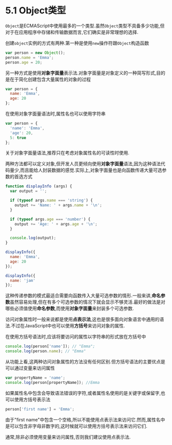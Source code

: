 # 5.1 Object类型

`Object`是ECMAScript中使用最多的一个类型.虽然`Object`类型不具备多少功能,但对于在应用程序中存储和传输数据而言,它们确实是非常理想的选择.

创建`object`实例的方式有两种.第一种是使用`new`操作符跟`Object`构造函数

``` js .line-numbers
var person = new Object();
person.name = 'Emma';
person.age = 20;
```

另一种方式是使用**对象字面量**表示法.对象字面量是对象定义的一种简写形式,目的是在于简化创建包含大量属性的对象的过程

``` js .line-numbers
var person = {
  name: 'Emma',
  age: 20
};
```

在使用对象字面量语法时,属性名也可以使用字符串

``` js .line-numbers
var person = {
  'name': 'Emma',
  'age': 20,
  5: true
};
```

关于对象字面量语法,推荐只在考虑对象属性名的可读性时使用.

两种方法都可以定义对象,但开发人员更倾向使用**对象字面量**语法,因为这种语法代码量少,而且能给人封装数据的感觉.实际上,对象字面量也是向函数传递大量可选参数的首选方式

``` js .line-numbers
function displayInfo (args) {
  var output = '';

  if (typeof args.name === 'string') {
    output += 'Name: ' + args.name + '\n';
  }

  if (typeof args.age === 'number') {
    output += 'Age: ' + args.age + '\n';
  }

  console.log(output);
}

displayInfo({
  name: 'Emma',
  age: 20
});

displayInfo({
  name: 'jam'
});
```

这种传递参数的模式最适合需要向函数传入大量可选参数的情形.一般来讲,**命名参数**虽然容易处理,但在有多个可选参数的情况下就会显示不够灵活.最好的做法是对哪些必须值使用**命名参数**,而使用**对象字面量**来封装多个可选参数.

访问对象属性时一般来说都是使用**点表示法**,这也是很多面向对象语言中通用的语法.不过在JavaScript中也可以使用**方括号**来访问对象的属性.

在使用方括号语法时,应该将要访问的属性以字符串的形式放在方括号中

``` js .line-numbers
console.log(person['name']); // "Emma";
console.log(person.name); // "Emma"
```

从功能上看,这两种访问对象属性的方法没有任何区别.但方括号语法的主要优点是可以通过变量来访问属性

``` js .line-numbers
var propertyName = 'name';
console.log(person[propertyName]); //Emma
```

如果属性名中包含会导致语法错误的字符,或者属性名使用的是关键字或保留字,也可以使用方括号表示法

``` js .line-numbers
person['first name'] = 'Emma';
```

由于"first name"中包含一个空格,所以不能使用点表示法来访问它.然而,属性名中是可以包含非字母非数字的,这时候就可以使用方括号表示法来访问它们.

通常,除非必须使用变量来访问属性,否则我们建议使用点表示法.
